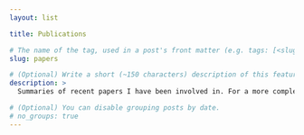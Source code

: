 ```yaml
---
layout: list

title: Publications

# The name of the tag, used in a post's front matter (e.g. tags: [<slug>]).
slug: papers

# (Optional) Write a short (~150 characters) description of this featured tag.
description: >
  Summaries of recent papers I have been involved in. For a more complete list, please see my [CV](/cv)

# (Optional) You can disable grouping posts by date.
# no_groups: true
---
```



